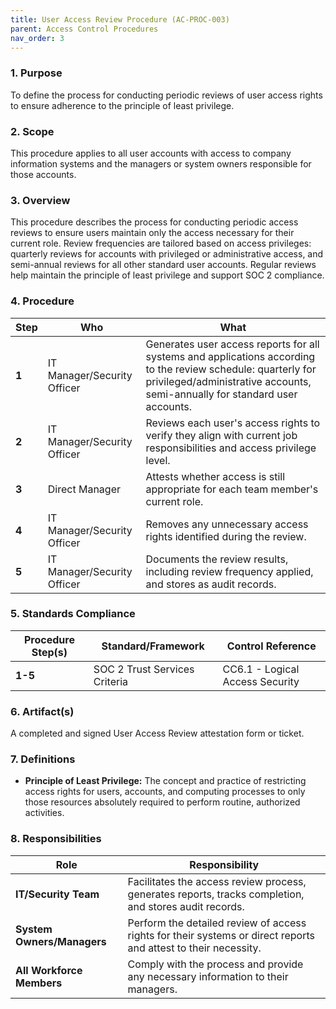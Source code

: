 ```yaml
---
title: User Access Review Procedure (AC-PROC-003)
parent: Access Control Procedures
nav_order: 3
---
```

### 1. Purpose

To define the process for conducting periodic reviews of user access rights to ensure adherence to the principle of least privilege.

### 2. Scope

This procedure applies to all user accounts with access to company information systems and the managers or system owners responsible for those accounts.

### 3. Overview

This procedure describes the process for conducting periodic access reviews to ensure users maintain only the access necessary for their current role. Review frequencies are tailored based on access privileges: quarterly reviews for accounts with privileged or administrative access, and semi-annual reviews for all other standard user accounts. Regular reviews help maintain the principle of least privilege and support SOC 2 compliance.

### 4. Procedure

| **Step** | **Who**                      | **What**                                                                                                             |
| -------- | ---------------------------- | -------------------------------------------------------------------------------------------------------------------- |
| **1**    | IT Manager/Security Officer  | Generates user access reports for all systems and applications according to the review schedule: quarterly for privileged/administrative accounts, semi-annually for standard user accounts. |
| **2**    | IT Manager/Security Officer  | Reviews each user's access rights to verify they align with current job responsibilities and access privilege level. |
| **3**    | Direct Manager               | Attests whether access is still appropriate for each team member's current role.                                     |
| **4**    | IT Manager/Security Officer  | Removes any unnecessary access rights identified during the review.                                                  |
| **5**    | IT Manager/Security Officer  | Documents the review results, including review frequency applied, and stores as audit records.                      |

### 5. Standards Compliance

| **Procedure Step(s)** | **Standard/Framework** | **Control Reference**                               |
| --------------------- | ---------------------- | --------------------------------------------------- |
| **1-5**               | SOC 2 Trust Services Criteria | CC6.1 - Logical Access Security                    |

### 6. Artifact(s)

A completed and signed User Access Review attestation form or ticket.

### 7. Definitions

*   **Principle of Least Privilege:** The concept and practice of restricting access rights for users, accounts, and computing processes to only those resources absolutely required to perform routine, authorized activities.

### 8. Responsibilities

| **Role**                 | **Responsibility**                                                                                             |
| ------------------------ | -------------------------------------------------------------------------------------------------------------- |
| **IT/Security Team**     | Facilitates the access review process, generates reports, tracks completion, and stores audit records.         |
| **System Owners/Managers** | Perform the detailed review of access rights for their systems or direct reports and attest to their necessity. |
| **All Workforce Members**| Comply with the process and provide any necessary information to their managers.                               |
